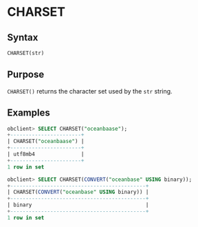 # CHARSET

## Syntax

```sql
CHARSET(str)
```

## Purpose

`CHARSET()` returns the character set used by the `str` string.

## Examples

```sql
obclient> SELECT CHARSET("oceanbaase");
+-----------------------+
| CHARSET("oceanbaase") |
+-----------------------+
| utf8mb4               |
+-----------------------+
1 row in set

obclient> SELECT CHARSET(CONVERT("oceanbase" USING binary));
+--------------------------------------------+
| CHARSET(CONVERT("oceanbase" USING binary)) |
+--------------------------------------------+
| binary                                     |
+--------------------------------------------+
1 row in set
```
